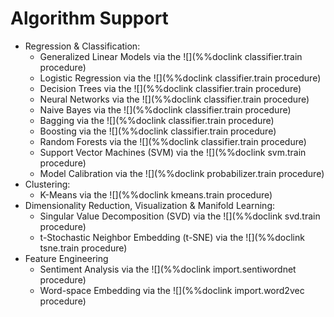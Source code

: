 # Algorithm Support

* Regression & Classification:
    * Generalized Linear Models via the ![](%%doclink classifier.train procedure)
    * Logistic Regression via the ![](%%doclink classifier.train procedure)
    * Decision Trees via the ![](%%doclink classifier.train procedure)
    * Neural Networks via the ![](%%doclink classifier.train procedure)
    * Naive Bayes via the ![](%%doclink classifier.train procedure)
    * Bagging via the ![](%%doclink classifier.train procedure)
    * Boosting via the ![](%%doclink classifier.train procedure)
    * Random Forests via the ![](%%doclink classifier.train procedure)
    * Support Vector Machines (SVM) via the ![](%%doclink svm.train procedure)
    * Model Calibration via the ![](%%doclink probabilizer.train procedure)
* Clustering:
    * K-Means via the ![](%%doclink kmeans.train procedure)
* Dimensionality Reduction, Visualization & Manifold Learning:
    * Singular Value Decomposition (SVD) via the ![](%%doclink svd.train procedure)
    * t-Stochastic Neighbor Embedding (t-SNE) via the ![](%%doclink tsne.train procedure)
* Feature Engineering
    * Sentiment Analysis via the ![](%%doclink import.sentiwordnet procedure)
    * Word-space Embedding via the ![](%%doclink import.word2vec procedure)

